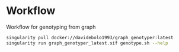 # Workflow

Workflow for genotyping from graph

```bash
singularity pull docker://davidebolo1993/graph_genotyper:latest
singularity run graph_genotyper_latest.sif genotype.sh --help
```
